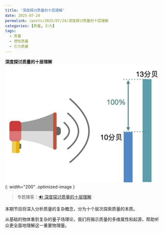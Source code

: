 ```yaml
---
title: '深度探讨质量的十层理解'
date: 2025-07-24
permalink: /posts/2025/07/24/深度探讨质量的十层理解
categories: [质量, 引力]
tags:
  - 质量
  - 惯性质量
  - 引力质量
---
```


**深度探讨质量的十层理解**  
![分贝](/images/posts/分贝.PNG){: width="200" .optimized-image }


> 专题播客：[🔊 深度探讨质量的十层理解](https://monica.im/ai-podcast/share?id=cf61450a-14e6-40af-a759-538115933570)

本期节目将深入分析质量的复杂概念，分为十个层次探索质量的本质。

从基础的物体重到复杂的量子场理论，我们将揭示质量的多维属性和起源，帮助听众更全面地理解这一重要物理量。
